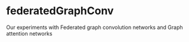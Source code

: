 # federatedGraphConv
Our experiments with Federated graph convolution networks and Graph attention networks
